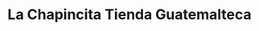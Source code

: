 ---
title: "La Chapincita Tienda Guatemalteca"
url: /jamaica/la-chapincita-tienda-guatemalteca/
shop: Lebensmittel
---
